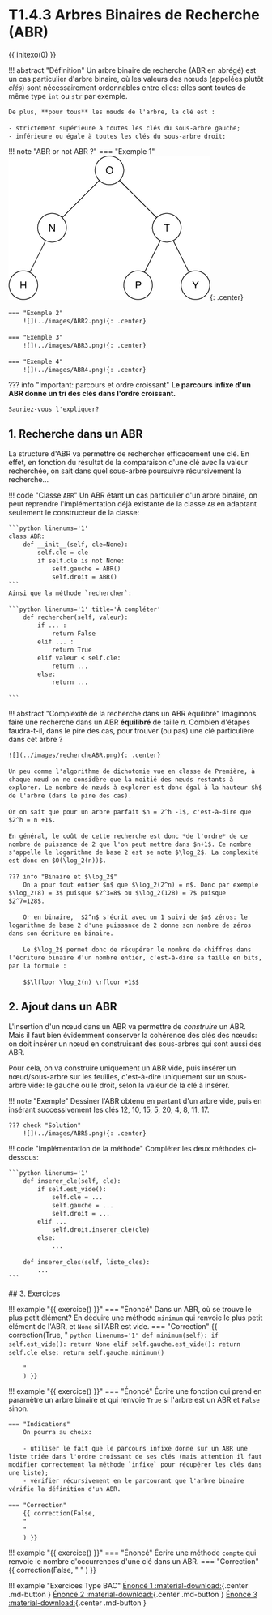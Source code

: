 # T1.4.3 Arbres Binaires de Recherche (ABR)
{{ initexo(0) }}



!!! abstract "Définition"
    Un arbre binaire de recherche (ABR en abrégé) est un cas particulier d'arbre binaire, où les valeurs des nœuds (appelées plutôt *clés*) sont nécessairement ordonnables entre elles: elles sont toutes de même type `int` ou `str` par exemple.

    De plus, **pour tous** les nœuds de l'arbre, la clé est :

    - strictement supérieure à toutes les clés du sous-arbre gauche;
    - inférieure ou égale à toutes les clés du sous-arbre droit;

!!! note "ABR or not ABR ?"
    === "Exemple 1"
        ![](../images/ABR1.png){: .center} 

    === "Exemple 2"
        ![](../images/ABR2.png){: .center} 

    === "Exemple 3"
        ![](../images/ABR3.png){: .center} 
    
    === "Exemple 4"
        ![](../images/ABR4.png){: .center} 

??? info "Important: parcours et ordre croissant"
    **Le parcours infixe d'un ABR donne un tri des clés dans l'ordre croissant.**

    Sauriez-vous l'expliquer?

## 1. Recherche dans un ABR

La structure d'ABR va permettre de rechercher efficacement une clé. En effet, en fonction du résultat de la comparaison d'une clé avec la valeur recherchée, on sait dans quel sous-arbre poursuivre récursivement la recherche...

!!! code "Classe `ABR`"
    Un ABR étant un cas particulier d'un arbre binaire, on peut reprendre l'implémentation déjà existante de la classe `AB` en adaptant seulement le constructeur de la classe:

    ```python linenums='1'
    class ABR:
        def __init__(self, cle=None):
            self.cle = cle
            if self.cle is not None:
                self.gauche = ABR()
                self.droit = ABR()
    ```
    Ainsi que la méthode `rechercher`:

    ```python linenums='1' title='À compléter'
        def rechercher(self, valeur):
            if ... :
                return False
            elif ... :
                return True
            elif valeur < self.cle:
                return ...
            else:
                return ...

    ```
    
!!! abstract "Complexité de la recherche dans un ABR équilibré"
    Imaginons faire une recherche dans un ABR **équilibré** de taille $n$. Combien d'étapes faudra-t-il, dans le pire des cas, pour trouver (ou pas) une clé particulière dans cet arbre ?

    ![](../images/rechercheABR.png){: .center} 

    Un peu comme l'algorithme de dichotomie vue en classe de Première, à chaque nœud on ne considère que la moitié des nœuds restants à explorer. Le nombre de nœuds à explorer est donc égal à la hauteur $h$ de l'arbre (dans le pire des cas).

    Or on sait que pour un arbre parfait $n = 2^h -1$, c'est-à-dire que $2^h = n +1$.

    En général, le coût de cette recherche est donc *de l'ordre* de ce nombre de puissance de 2 que l'on peut mettre dans $n+1$. Ce nombre s'appelle le logarithme de base 2 est se note $\log_2$. La complexité est donc en $O(\log_2(n))$.

    ??? info "Binaire et $\log_2$"
        On a pour tout entier $n$ que $\log_2(2^n) = n$. Donc par exemple $\log_2(8) = 3$ puisque $2^3=8$ ou $\log_2(128) = 7$ puisque $2^7=128$.

        Or en binaire,  $2^n$ s'écrit avec un 1 suivi de $n$ zéros: le logarithme de base 2 d'une puissance de 2 donne son nombre de zéros dans son écriture en binaire.

        Le $\log_2$ permet donc de récupérer le nombre de chiffres dans l'écriture binaire d'un nombre entier, c'est-à-dire sa taille en bits, par la formule :
        
        $$\lfloor \log_2(n) \rfloor +1$$
    
        
## 2. Ajout dans un ABR

L'insertion d'un nœud dans un ABR va permettre de *construire* un ABR. Mais il faut bien évidemment conserver la cohérence des clés des nœuds: on doit insérer un nœud en construisant des sous-arbres qui sont aussi des ABR.

Pour cela, on va construire uniquement un ABR vide, puis insérer un nœud/sous-arbre sur les feuilles, c'est-à-dire uniquement sur un sous-arbre vide: le gauche ou le droit, selon la valeur de la clé à insérer.

!!! note "Exemple"
    Dessiner l'ABR obtenu en partant d'un arbre vide, puis en insérant successivement les clés 12, 10, 15, 5, 20, 4, 8, 11, 17.

    ??? check "Solution"
        ![](../images/ABR5.png){: .center} 


!!! code "Implémentation de la méthode"
    Compléter les deux méthodes ci-dessous:

    ```python linenums='1'
        def inserer_cle(self, cle):
            if self.est_vide():
                self.cle = ...
                self.gauche = ...
                self.droit = ...
            elif ...
                self.droit.inserer_cle(cle)
            else:
                ...
        
        def inserer_cles(self, liste_cles):
            ...
    ```
    

## 3. Exercices


!!! example "{{ exercice() }}"
    === "Énoncé" 
        Dans un ABR, où  se trouve le plus petit élément? En déduire une méthode `minimum` qui renvoie le plus petit élément de l'ABR, et `None` si l'ABR est vide.
    === "Correction" 
        {{ correction(True, 
        "
        ```python linenums='1'
        def minimum(self):
            if self.est_vide():
                return None
            elif self.gauche.est_vide():
                return self.cle
            else:
                return self.gauche.minimum()
        ```
        
        "
        ) }}

!!! example "{{ exercice() }}"
    === "Énoncé" 
        Écrire une fonction qui prend en paramètre un arbre binaire et qui renvoie `True` si l'arbre est un ABR et `False` sinon.

    === "Indications"
        On pourra au choix:

        - utiliser le fait que le parcours infixe donne sur un ABR une liste triée dans l'ordre croissant de ses clés (mais attention il faut modifier correctement la méthode `infixe` pour récupérer les clés dans une liste);
        - vérifier récursivement en le parcourant que l'arbre binaire vérifie la définition d'un ABR.
        
    === "Correction" 
        {{ correction(False, 
        "
        "
        ) }}

!!! example "{{ exercice() }}"
    === "Énoncé" 
        Écrire une méthode `compte` qui renvoie le nombre d'occurrences d'une clé dans un ABR.
    === "Correction" 
        {{ correction(False, 
        "
        "
        ) }}

!!! example "Exercices Type BAC"
       <span class='centre'>
       [Énoncé 1 :material-download:](../data/21NSIJ1G11_ex3.pdf){.center .md-button }
       [Énoncé 2 :material-download:](../data/22NSIJ1AN1_ex3.pdf){.center .md-button }
       [Énoncé 3 :material-download:](../data/21NSIJ2ME2_Ex3.pdf){.center .md-button }
       </span>





